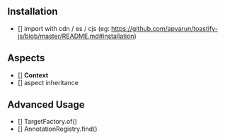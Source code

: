 ## Installation
- [] import with cdn / es / cjs (eg: https://github.com/apvarun/toastify-js/blob/master/README.md#installation)
## Aspects
- [] **Context**
- [] aspect inheritance

## Advanced Usage
- [] TargetFactory.of()
- [] AnnotationRegistry.find()